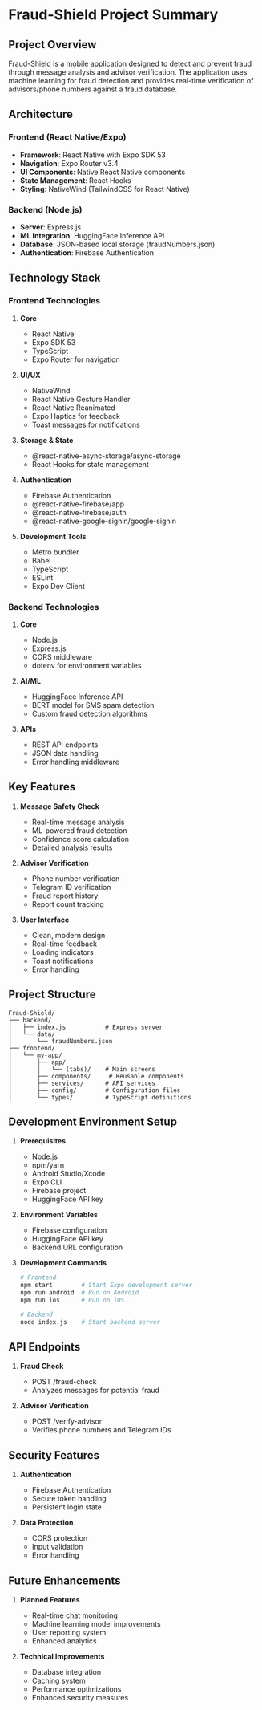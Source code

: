 # Fraud-Shield Project Summary

## Project Overview

Fraud-Shield is a mobile application designed to detect and prevent fraud through message analysis and advisor verification. The application uses machine learning for fraud detection and provides real-time verification of advisors/phone numbers against a fraud database.

## Architecture

### Frontend (React Native/Expo)

- **Framework**: React Native with Expo SDK 53
- **Navigation**: Expo Router v3.4
- **UI Components**: Native React Native components
- **State Management**: React Hooks
- **Styling**: NativeWind (TailwindCSS for React Native)

### Backend (Node.js)

- **Server**: Express.js
- **ML Integration**: HuggingFace Inference API
- **Database**: JSON-based local storage (fraudNumbers.json)
- **Authentication**: Firebase Authentication

## Technology Stack

### Frontend Technologies

1. **Core**
   - React Native
   - Expo SDK 53
   - TypeScript
   - Expo Router for navigation

2. **UI/UX**
   - NativeWind
   - React Native Gesture Handler
   - React Native Reanimated
   - Expo Haptics for feedback
   - Toast messages for notifications

3. **Storage & State**
   - @react-native-async-storage/async-storage
   - React Hooks for state management

4. **Authentication**
   - Firebase Authentication
   - @react-native-firebase/app
   - @react-native-firebase/auth
   - @react-native-google-signin/google-signin

5. **Development Tools**
   - Metro bundler
   - Babel
   - TypeScript
   - ESLint
   - Expo Dev Client

### Backend Technologies

1. **Core**
   - Node.js
   - Express.js
   - CORS middleware
   - dotenv for environment variables

2. **AI/ML**
   - HuggingFace Inference API
   - BERT model for SMS spam detection
   - Custom fraud detection algorithms

3. **APIs**
   - REST API endpoints
   - JSON data handling
   - Error handling middleware

## Key Features

1. **Message Safety Check**
   - Real-time message analysis
   - ML-powered fraud detection
   - Confidence score calculation
   - Detailed analysis results

2. **Advisor Verification**
   - Phone number verification
   - Telegram ID verification
   - Fraud report history
   - Report count tracking

3. **User Interface**
   - Clean, modern design
   - Real-time feedback
   - Loading indicators
   - Toast notifications
   - Error handling

## Project Structure

```
Fraud-Shield/
├── backend/
│   ├── index.js           # Express server
│   └── data/
│       └── fraudNumbers.json
├── frontend/
│   └── my-app/
│       ├── app/
│       │   └── (tabs)/    # Main screens
│       ├── components/     # Reusable components
│       ├── services/      # API services
│       ├── config/        # Configuration files
│       └── types/         # TypeScript definitions
```

## Development Environment Setup

1. **Prerequisites**
   - Node.js
   - npm/yarn
   - Android Studio/Xcode
   - Expo CLI
   - Firebase project
   - HuggingFace API key

2. **Environment Variables**
   - Firebase configuration
   - HuggingFace API key
   - Backend URL configuration

3. **Development Commands**

   ```bash
   # Frontend
   npm start        # Start Expo development server
   npm run android  # Run on Android
   npm run ios      # Run on iOS

   # Backend
   node index.js    # Start backend server
   ```

## API Endpoints

1. **Fraud Check**
   - POST /fraud-check
   - Analyzes messages for potential fraud

2. **Advisor Verification**
   - POST /verify-advisor
   - Verifies phone numbers and Telegram IDs

## Security Features

1. **Authentication**
   - Firebase Authentication
   - Secure token handling
   - Persistent login state

2. **Data Protection**
   - CORS protection
   - Input validation
   - Error handling

## Future Enhancements

1. **Planned Features**
   - Real-time chat monitoring
   - Machine learning model improvements
   - User reporting system
   - Enhanced analytics

2. **Technical Improvements**
   - Database integration
   - Caching system
   - Performance optimizations
   - Enhanced security measures
